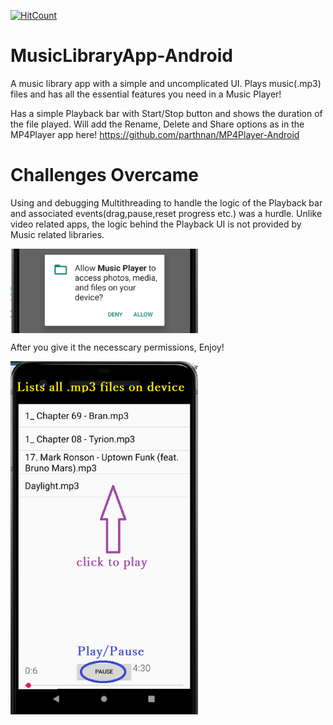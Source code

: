 [![HitCount](http://hits.dwyl.com/parthnan/MusicLibraryApp-Android.svg)](http://hits.dwyl.com/parthnan/MusicLibraryApp-Android)
# MusicLibraryApp-Android
A music library app with a simple and uncomplicated UI. Plays music(.mp3) files and has all the essential features you need in a Music Player! 

Has a simple Playback bar with Start/Stop button and shows the duration of the file played. Will add the Rename, Delete and Share options as in the MP4Player app here! https://github.com/parthnan/MP4Player-Android

# Challenges Overcame
Using and debugging Multithreading to handle the logic of the Playback bar and associated events(drag,pause,reset progress etc.) was a hurdle. Unlike video related apps, the logic behind the Playback UI is not provided by Music related libraries. 

<img src="https://raw.githubusercontent.com/parthnan/MusicLibraryApp-Android/master/images/permissions.png" width="300px" align="middle">

After you give it the necesscary permissions, Enjoy!

<img src="https://raw.githubusercontent.com/parthnan/MusicLibraryApp-Android/master/images/musicscreen.png" width="300px" align="middle">
   
